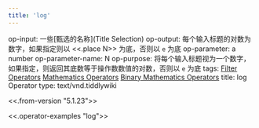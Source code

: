 ```yaml
---
title: 'log'
---
```


op-input: 一些[甄选的名称](Title Selection)
op-output: 每个输入标题的对数为数字，如果指定则以 <<.place N>> 为底，否则以 `e` 为底
op-parameter: a number
op-parameter-name: N
op-purpose: 将每个输入标题视为一个数字，如果指定，则返回其底数等于操作数数值的对数，否则以 `e` 为底
tags: [Filter Operators](#Filter%20Operators) [Mathematics Operators](#Mathematics%20Operators) [Binary Mathematics Operators](#Binary%20Mathematics%20Operators)
title: log Operator
type: text/vnd.tiddlywiki

<<.from-version "5.1.23">>

<<.operator-examples "log">>
